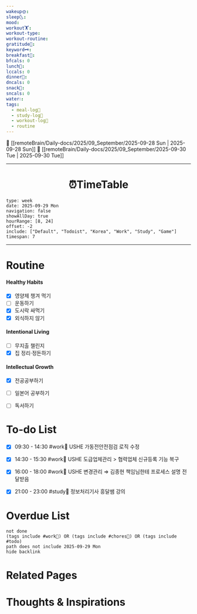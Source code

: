 ```yaml
---
wakeup🌞: 
sleep🌜: 
mood: 
workout🏋️: 
workout-type: 
workout-routine: 
gratitude🙏: 
keyword🗝️: 
breakfast🍳: 
bfcals: 0
lunch🍚: 
lccals: 0
dinner🥗: 
dncals: 0
snack🍬: 
sncals: 0
water💧: 
tags:
  - meal-log📝
  - study-log📓
  - workout-log💪
  - routine
---
```


🔺 [[remoteBrain/Daily-docs/2025/09_September/2025-09-28 Sun | 2025-09-28 Sun]]
🔻 [[remoteBrain/Daily-docs/2025/09_September/2025-09-30 Tue | 2025-09-30 Tue]]
___
<h1> <center>⏰TimeTable </center> </h1>

```gEvent
type: week
date: 2025-09-29 Mon
navigation: false
showAllDay: true
hourRange: [8, 24]
offset: -2
include: ["Default", "Todoist", "Korea", "Work", "Study", "Game"]
timespan: 7
```

--- 


# Routine 

####  Healthy Habits
- [x] 영양제 챙겨 먹기
- [ ] 운동하기
- [x] 도시락 싸먹기
- [x] 외식하지 않기

####  Intentional Living 
- [ ] 무지출 챌린지 
- [x] 집 정리·정돈하기

#### Intellectual Growth
- [x] 전공공부하기
- [ ] 일본어 공부하기
- [ ] 독서하기



# To-do List

- [x] 09:30 - 14:30 #work💼 USHE 가동전안전점검 로직 수정
- [x] 14:30 - 15:30 #work💼 USHE 도급업체관리 > 협력업체 신규등록 기능 복구
- [x] 16:00 - 18:00 #work💼 USHE 변경관리 ⇒ 김종현 책임님한테 프로세스 설명 전달받음 
- [x] 21:00 - 23:00 #study📓 정보처리기사 흥달쌤 강의


# Overdue List
```tasks
not done
(tags include #work💼) OR (tags include #chores🧺) OR (tags include #todo)
path does not include 2025-09-29 Mon
hide backlink
```

# Related Pages



# Thoughts & Inspirations

